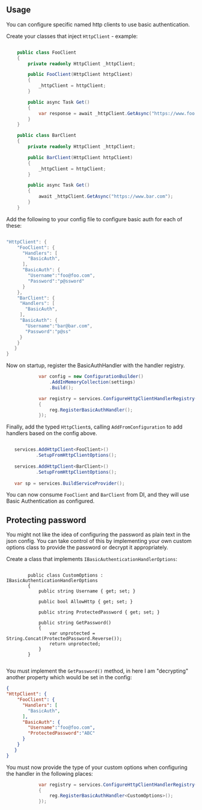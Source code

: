 ## Usage

You can configure specific named http clients to use basic authentication.

Create your classes that inject `HttpClient` - example:

```csharp

    public class FooClient
    {
        private readonly HttpClient _httpClient;

        public FooClient(HttpClient httpClient)
        {
            _httpClient = httpClient;
        }

        public async Task Get()
        {
            var response = await _httpClient.GetAsync("https://www.foo.com");
        }
    }

    public class BarClient
    {
        private readonly HttpClient _httpClient;

        public BarClient(HttpClient httpClient)
        {
            _httpClient = httpClient;
        }

        public async Task Get()
        {
            await _httpClient.GetAsync("https://www.bar.com");
        }
    }
```

Add the following to your config file to configure basic auth for each of these:

```csharp

"HttpClient": {
    "FooClient": {
      "Handlers": [
        "BasicAuth",
      ],
      "BasicAuth": {
        "Username":"foo@foo.com",
        "Password":"p@ssword"
      }
    },
    "BarClient": {
     "Handlers": [
       "BasicAuth",
     ],
     "BasicAuth": {
       "Username":"bar@bar.com",
       "Password":"p@ss"
     }
    }    
   }
}

```

Now on startup, register the BasicAuthHandler with the handler registry.

```csharp
            var config = new ConfigurationBuilder()
                .AddInMemoryCollection(settings)
                .Build();

            var registry = services.ConfigureHttpClientHandlerRegistry(config, (reg) =>
            {
                reg.RegisterBasicAuthHandler();
            });       

```

Finally, add the typed `HttpClient`s, calling `AddFromConfiguration` to add handlers based on the config above.      

```csharp 

   services.AddHttpClient<FooClient>()
           .SetupFromHttpClientOptions(); 
   
   services.AddHttpClient<BarClient>()
           .SetupFromHttpClientOptions();
  
   var sp = services.BuildServiceProvider();

```

You can now consume `FooClient` and `BarClient` from DI, and they will use Basic Authentication as configured.

## Protecting password

You might not like the idea of configuring the password as plain text in the json config.
You can take control of this by implementing your own custom options class to provide the password or decrypt it appropriately.

Create a class that implements `IBasicAuthenticationHandlerOptions`:

```

        public class CustomOptions : IBasicAuthenticationHandlerOptions
        {
            public string Username { get; set; }

            public bool AllowHttp { get; set; }

            public string ProtectedPassword { get; set; }

            public string GetPassword()
            {
                var unprotected = String.Concat(ProtectedPassword.Reverse());
                return unprotected;
            }
        }


```

You must implement the `GetPassword()` method, in here I am "decrypting" another property which would be set in the config:

```json
{
"HttpClient": {
    "FooClient": {
      "Handlers": [
        "BasicAuth",
      ],
      "BasicAuth": {
        "Username":"foo@foo.com",
        "ProtectedPassword":"ABC"
      }
    }  
   }
}

```

You must now provide the type of your custom options when configuring the handler in the following places:

```csharp
            var registry = services.ConfigureHttpClientHandlerRegistry(config, (reg) =>
            {
                reg.RegisterBasicAuthHandler<CustomOptions>();
            });          
```
